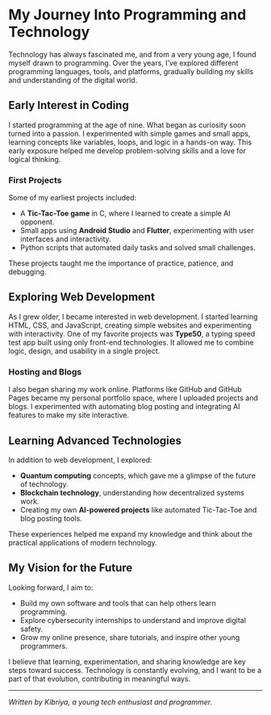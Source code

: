 # My Journey Into Programming and Technology

Technology has always fascinated me, and from a very young age, I found myself drawn to programming. Over the years, I’ve explored different programming languages, tools, and platforms, gradually building my skills and understanding of the digital world.

## Early Interest in Coding

I started programming at the age of nine. What began as curiosity soon turned into a passion. I experimented with simple games and small apps, learning concepts like variables, loops, and logic in a hands-on way. This early exposure helped me develop problem-solving skills and a love for logical thinking.

### First Projects

Some of my earliest projects included:

- A **Tic-Tac-Toe game** in C, where I learned to create a simple AI opponent.
- Small apps using **Android Studio** and **Flutter**, experimenting with user interfaces and interactivity.
- Python scripts that automated daily tasks and solved small challenges.

These projects taught me the importance of practice, patience, and debugging.

## Exploring Web Development

As I grew older, I became interested in web development. I started learning HTML, CSS, and JavaScript, creating simple websites and experimenting with interactivity. One of my favorite projects was **Type50**, a typing speed test app built using only front-end technologies. It allowed me to combine logic, design, and usability in a single project.

### Hosting and Blogs

I also began sharing my work online. Platforms like GitHub and GitHub Pages became my personal portfolio space, where I uploaded projects and blogs. I experimented with automating blog posting and integrating AI features to make my site interactive.

## Learning Advanced Technologies

In addition to web development, I explored:

- **Quantum computing** concepts, which gave me a glimpse of the future of technology.
- **Blockchain technology**, understanding how decentralized systems work.
- Creating my own **AI-powered projects** like automated Tic-Tac-Toe and blog posting tools.

These experiences helped me expand my knowledge and think about the practical applications of modern technology.

## My Vision for the Future

Looking forward, I aim to:

- Build my own software and tools that can help others learn programming.
- Explore cybersecurity internships to understand and improve digital safety.
- Grow my online presence, share tutorials, and inspire other young programmers.

I believe that learning, experimentation, and sharing knowledge are key steps toward success. Technology is constantly evolving, and I want to be a part of that evolution, contributing in meaningful ways.

---

*Written by Kibriya, a young tech enthusiast and programmer.*

